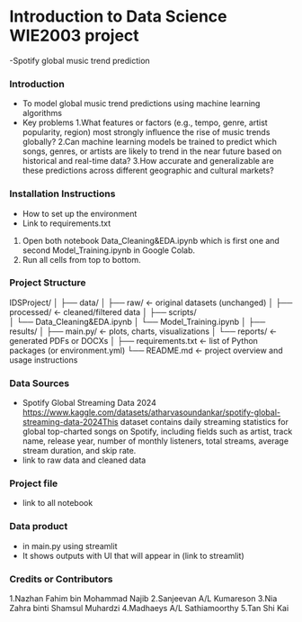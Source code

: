 # Introduction to Data Science WIE2003 project
-Spotify global music trend prediction
### Introduction
- To model global music trend predictions using machine learning algorithms
- Key problems 
1.What features or factors (e.g., tempo, genre, artist popularity, region) most strongly influence the rise of music trends globally?
2.Can machine learning models be trained to predict which songs, genres, or artists are likely to trend in the near future based on historical and real-time data?
3.How accurate and generalizable are these predictions across different geographic and cultural markets?


### Installation Instructions
- How to set up the environment
- Link to requirements.txt
1. Open both notebook Data_Cleaning&EDA.ipynb which is first one and second Model_Training.ipynb in Google Colab.
2. Run all cells from top to bottom.


### Project Structure
IDSProject/
│
├── data/
│   ├── raw/                  ← original datasets (unchanged)
│   ├── processed/            ← cleaned/filtered data
│
├── scripts/            
│   └──  Data_Cleaning&EDA.ipynb
│   └── Model_Training.ipynb
│ 
├── results/
│   ├── main.py/              ← plots, charts, visualizations
│   └── reports/              ← generated PDFs or DOCXs
│
├── requirements.txt          ← list of Python packages (or environment.yml)
└── README.md                 ← project overview and usage instructions


### Data Sources
- Spotify Global Streaming Data 2024
https://www.kaggle.com/datasets/atharvasoundankar/spotify-global-streaming-data-2024This dataset contains daily streaming statistics for global top-charted songs on Spotify, including fields such as artist, track name, release year, number of monthly listeners, total streams, average stream duration, and skip rate.
- link to raw data and cleaned data


### Project file
- link to all notebook 


### Data product
- in main.py using streamlit 
- It shows outputs with UI that will appear in (link to streamlit)


### Credits or Contributors
1.Nazhan Fahim bin Mohammad Najib
2.Sanjeevan A/L Kumareson
3.Nia Zahra binti Shamsul Muhardzi
4.Madhaeys A/L Sathiamoorthy
5.Tan Shi Kai
